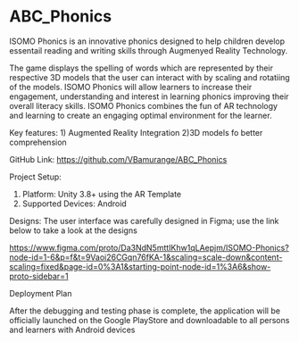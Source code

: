 # ABC_Phonics

ISOMO Phonics is an innovative phonics designed to help children develop essentail reading and writing skills through Augmenyed Reality Technology.

The game displays the spelling of words which are represented by their respective 3D models that the user can interact with by scaling and rotatiing of the models. ISOMO Phonics will allow learners to increase their engagement, understanding and interest in learning phonics improving their overall literacy skills. ISOMO Phonics combines the fun of AR technology and learning to create an engaging optimal environment for the learner.

Key features:
    1) Augmented Reality Integration
    2)3D models fo better comprehension
    

GitHub Link: https://github.com/VBamurange/ABC_Phonics


 Project Setup: 
   1) Platform: Unity 3.8+ using the AR Template
   2) Supported Devices: Android
      
Designs: The user interface was carefully designed in Figma; use the link below to take a look at the designs

https://www.figma.com/proto/Da3NdN5mttIKhw1qLAepjm/ISOMO-Phonics?node-id=1-6&p=f&t=9Vaoi26CGqn76fKA-1&scaling=scale-down&content-scaling=fixed&page-id=0%3A1&starting-point-node-id=1%3A6&show-proto-sidebar=1

Deployment Plan

After the debugging and testing phase is complete, the application will be officially launched on the Google PlayStore and downloadable to all persons and learners with Android devices
